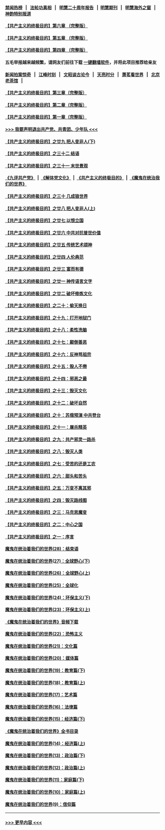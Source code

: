 #### [禁闻热榜](热点新闻.md?=0)  &nbsp;&nbsp;|&nbsp;&nbsp; [法轮功真相](https://github.com/gfw-breaker/truth/blob/master/README.md?=0) &nbsp;&nbsp;|&nbsp;&nbsp; [明慧二十周年报告](https://github.com/gfw-breaker/mh-reports/blob/master/README.md?=0) &nbsp;&nbsp;|&nbsp;&nbsp;[明慧期刊](https://github.com/gfw-breaker/mh-qikan) &nbsp;&nbsp;|&nbsp;&nbsp; [明慧海外之窗](https://github.com/gfw-breaker/mh-news/blob/master/README.md?=0) &nbsp;&nbsp;|&nbsp;&nbsp; [神韵特别报道](https://github.com/gfw-breaker/mh-news/blob/master/shenyun.md?=0)
#### [【共产主义的终极目的】第六章 （完整版）](../pages/nsc422/n11428913.md?t=03182131) 
#### [【共产主义的终极目的】第五章 （完整版）](../pages/nsc422/n11428912.md?t=03182131) 
#### [【共产主义的终极目的】第四章 （完整版）](../pages/nsc422/n11428907.md?t=03182131) 
#### 五毛举报越来越频繁，请网友们前往下载 [一键翻墙软件](https://github.com/gfw-breaker/ssr-accounts)，并将此项目推荐给亲友
#### [新闻拍案惊奇](https://github.com/gfw-breaker/banned-news/blob/master/pages/link4.md) &nbsp;&nbsp;|&nbsp;&nbsp; [江峰时刻](https://github.com/gfw-breaker/banned-news/blob/master/pages/link4.md) &nbsp;&nbsp;|&nbsp;&nbsp; [文昭谈古论今](https://github.com/gfw-breaker/banned-news/blob/master/pages/link4.md) &nbsp;&nbsp;|&nbsp;&nbsp; [天亮时分](https://github.com/gfw-breaker/banned-news/blob/master/pages/link4.md) &nbsp;&nbsp;|&nbsp;&nbsp; [萧茗看世界](https://github.com/gfw-breaker/banned-news/blob/master/pages/link4.md) &nbsp;&nbsp;|&nbsp;&nbsp; [北京老茶馆](https://github.com/gfw-breaker/banned-news/blob/master/pages/link4.md) &nbsp;&nbsp;|&nbsp;&nbsp; 
#### [【共产主义的终极目的】第三章（完整版）](../pages/nsc422/n11428848.md?t=03182131) 
#### [【共产主义的终极目的】第二章（完整版）](../pages/nsc422/n11428831.md?t=03182131) 
#### [【共产主义的终极目的】第一章（完整版）](../pages/nsc422/n11417651.md?t=03182131) 
#### [>>> 我要声明退出共产党、共青团、少年队 <<<](https://github.com/begood0513/goodnews/blob/master/quit/letter.md) 
#### [【共产主义的终极目的】之廿九 把人变非人(下)](../pages/nsc422/n11344140.md?t=03182131) 
#### [【共产主义的终极目的】之三十二 结语](../pages/nsc422/n11360535.md?t=03182131) 
#### [【共产主义的终极目的】之三十一 末世景观](../pages/nsc422/n11351129.md?t=03182131) 
#### [《九评共产党》](https://github.com/begood0513/9ping.md/blob/master/README.md) &nbsp;|&nbsp; [《解体党文化》](../../../../jtdwh.md/blob/master/README.md)  &nbsp;|&nbsp; [《共产主义的终极目的》](../../../../gczydzjmd.md/blob/master/README.md) &nbsp;|&nbsp; [《魔鬼在统治我们的世界》](../../../../mgztzwmdsj.md/blob/master/README.md) 
#### [【共产主义的终极目的】之三十 几成狼世界](../pages/nsc422/n11348280.md?t=03182131) 
#### [【共产主义的终极目的】之廿八 把人变非人(上)](../pages/nsc422/n11340492.md?t=03182131) 
#### [【共产主义的终极目的】之廿七 以恨立国](../pages/nsc422/n11336944.md?t=03182131) 
#### [【共产主义的终极目的】之廿六 中共对抗普世价值](../pages/nsc422/n11324785.md?t=03182131) 
#### [【共产主义的终极目的】之廿五 传统艺术颂神](../pages/nsc422/n11296396.md?t=03182131) 
#### [【共产主义的终极目的】之廿四 人伦典范](../pages/nsc422/n11296397.md?t=03182131) 
#### [【共产主义的终极目的】之廿三 富而有德](../pages/nsc422/n11283598.md?t=03182131) 
#### [【共产主义的终极目的】之廿一 神传语言文字](../pages/nsc422/n11263265.md?t=03182131) 
#### [【共产主义的终极目的】之廿二 破坏修炼文化](../pages/nsc422/n11245728.md?t=03182131) 
#### [【共产主义的终极目的】之二十：偷天换日](../pages/nsc422/n11238846.md?t=03182131) 
#### [【共产主义的终极目的】之十九：打开地狱门](../pages/nsc422/n11206376.md?t=03182131) 
#### [【共产主义的终极目的】之十八：柔性洗脑](../pages/nsc422/n11199994.md?t=03182131) 
#### [【共产主义的终极目的】之十七：颠倒善恶](../pages/nsc422/n11179782.md?t=03182131) 
#### [【共产主义的终极目的】之十六：反神骂祖宗](../pages/nsc422/n11166798.md?t=03182131) 
#### [【共产主义的终极目的】之十五：毁人不倦](../pages/nsc422/n11166792.md?t=03182131) 
#### [【共产主义的终极目的】之十四：邪恶之最](../pages/nsc422/n11150249.md?t=03182131) 
#### [【共产主义的终极目的】之十三：毁灭文化](../pages/nsc422/n11135227.md?t=03182131) 
#### [【共产主义的终极目的】之十二：破坏自然](../pages/nsc422/n11135214.md?t=03182131) 
#### [【共产主义的终极目的】之十：苏俄预演 中共登台](../pages/nsc422/n11118424.md?t=03182131) 
#### [【共产主义的终极目的】之十一：屠杀精英](../pages/nsc422/n11118442.md?t=03182131) 
#### [【共产主义的终极目的】之九：共产邪灵一路杀](../pages/nsc422/n11114139.md?t=03182131) 
#### [【共产主义的终极目的】之八：毁灭人类](../pages/nsc422/n11108503.md?t=03182131) 
#### [【共产主义的终极目的】之七：受苦的还是工农](../pages/nsc422/n11101809.md?t=03182131) 
#### [【共产主义的终极目的】之六：甜头和苦头](../pages/nsc422/n11096971.md?t=03182131) 
#### [【共产主义的终极目的】之五：万变不离其邪](../pages/nsc422/n11091285.md?t=03182131) 
#### [【共产主义的终极目的】之四：毁灭路线图](../pages/nsc422/n11086284.md?t=03182131) 
#### [【共产主义的终极目的】之三：马克思魔变](../pages/nsc422/n11061941.md?t=03182131) 
#### [【共产主义的终极目的】之二：中心之国](../pages/nsc422/n11047728.md?t=03182131) 
#### [【共产主义的终极目的】之一：序言](../pages/nsc422/n11086077.md?t=03182131) 
#### [魔鬼在统治着我们的世界(28)：结束语](../pages/nsc422/n10936246.md?t=03182131) 
#### [魔鬼在统治着我们的世界(27)：全球野心(下)](../pages/nsc422/n10928319.md?t=03182131) 
#### [魔鬼在统治着我们的世界(26)：全球野心(上)](../pages/nsc422/n10900318.md?t=03182131) 
#### [魔鬼在统治着我们的世界(25)：全球化](../pages/nsc422/n10788205.md?t=03182131) 
#### [魔鬼在统治着我们的世界(24)：环保主义(下)](../pages/nsc422/n10695307.md?t=03182131) 
#### [魔鬼在统治着我们的世界(23)：环保主义(上)](../pages/nsc422/n10688613.md?t=03182131) 
#### [《魔鬼在统治着我们的世界》音频下载](../pages/nsc422/n10635553.md?t=03182131) 
#### [魔鬼在统治着我们的世界(22)：恐怖主义](../pages/nsc422/n10614727.md?t=03182131) 
#### [魔鬼在统治着我们的世界(21)：文化篇](../pages/nsc422/n10597706.md?t=03182131) 
#### [魔鬼在统治着我们的世界(20)：媒体篇](../pages/nsc422/n10586579.md?t=03182131) 
#### [魔鬼在统治着我们的世界(19)：教育篇(下)](../pages/nsc422/n10564808.md?t=03182131) 
#### [魔鬼在统治着我们的世界(18)：教育篇(上)](../pages/nsc422/n10526970.md?t=03182131) 
#### [魔鬼在统治着我们的世界(17)：艺术篇](../pages/nsc422/n10499093.md?t=03182131) 
#### [魔鬼在统治着我们的世界(16)：法律篇](../pages/nsc422/n10485969.md?t=03182131) 
#### [魔鬼在统治着我们的世界(15)：经济篇(下)](../pages/nsc422/n10469975.md?t=03182131) 
#### [《魔鬼在统治着我们的世界》全书目录](../pages/nsc422/n10464261.md?t=03182131) 
#### [魔鬼在统治着我们的世界(14)：经济篇(上)](../pages/nsc422/n10457370.md?t=03182131) 
#### [魔鬼在统治着我们的世界(13)：政治篇(下)](../pages/nsc422/n10448270.md?t=03182131) 
#### [魔鬼在统治着我们的世界(12)：政治篇(上)](../pages/nsc422/n10444576.md?t=03182131) 
#### [魔鬼在统治着我们的世界(11)：家庭篇(下)](../pages/nsc422/n10440961.md?t=03182131) 
#### [魔鬼在统治着我们的世界(10)：家庭篇(上)](../pages/nsc422/n10435448.md?t=03182131) 
#### [魔鬼在统治着我们的世界(9)：信仰篇](../pages/nsc422/n10432159.md?t=03182131) 

----
#### [ >>> 更早内容 <<< ](../indexes/nsc422-earlier.md)
